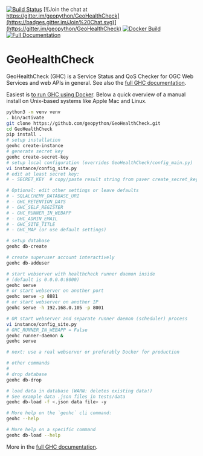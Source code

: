 [![Build Status](https://travis-ci.org/geopython/GeoHealthCheck.png)](https://travis-ci.org/geopython/GeoHealthCheck)
[![Join the chat at https://gitter.im/geopython/GeoHealthCheck](https://badges.gitter.im/Join%20Chat.svg)](https://gitter.im/geopython/GeoHealthCheck) 
[![Docker Build](https://img.shields.io/docker/automated/geopython/geohealthcheck.svg)](https://hub.docker.com/r/geopython/geohealthcheck)
[![Full Documentation](https://img.shields.io/badge/ReadTheDocs-online-green.svg)](http://docs.geohealthcheck.org)

GeoHealthCheck
==============

GeoHealthCheck (GHC) is a Service Status and QoS Checker for OGC Web Services and web APIs in general. 
See also the [full GHC documentation](http://docs.geohealthcheck.org/). 

Easiest is [to run GHC using Docker](https://github.com/geopython/GeoHealthCheck/blob/master/docker/README.md).
Below a quick overview of a manual install on Unix-based systems like Apple Mac and Linux.

```bash
python3 -m venv venv
. bin/activate
git clone https://github.com/geopython/GeoHealthCheck.git
cd GeoHealthCheck
pip install .
# setup installation
geohc create-instance
# generate secret key
geohc create-secret-key
# setup local configuration (overrides GeoHealthCheck/config_main.py)
vi instance/config_site.py
# edit at least secret key:
# - SECRET_KEY  # copy/paste result string from paver create_secret_key

# Optional: edit other settings or leave defaults
# - SQLALCHEMY_DATABASE_URI
# - GHC_RETENTION_DAYS
# - GHC_SELF_REGISTER
# - GHC_RUNNER_IN_WEBAPP
# - GHC_ADMIN_EMAIL
# - GHC_SITE_TITLE
# - GHC_MAP (or use default settings)

# setup database 
geohc db-create

# create superuser account interactively
geohc db-adduser

# start webserver with healthcheck runner daemon inside 
# (default is 0.0.0.0:8000)
geohc serve  
# or start webserver on another port
geohc serve -p 8881
# or start webserver on another IP
geohc serve -h 192.168.0.105 -p 8001

# OR start webserver and separate runner daemon (scheduler) process
vi instance/config_site.py
# GHC_RUNNER_IN_WEBAPP = False
geohc runner-daemon & 
geohc serve

# next: use a real webserver or preferably Docker for production

# other commands
#
# drop database
geohc db-drop

# load data in database (WARN: deletes existing data!)
# See example data .json files in tests/data
geohc db-load -f <.json data file> -y

# More help on the `geohc` cli command:
geohc --help

# More help on a specific command
geohc db-load --help

```

More in the [full GHC documentation](http://docs.geohealthcheck.org/).